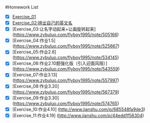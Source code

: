 #Homework List
- [x] [Exercise_01](https://github.com/flyboy1995/compuational_physics_N2014301020011)
- [x] [Exercise_02:拼出自己的英文名](https://github.com/flyboy1995/compuational_physics_N2014301020011/blob/master/%E8%8B%B1%E6%96%87%E5%90%8D)
- [x] [Exercise_03:让名字动起来+让画旋转起来]
(https://www.zybuluo.com/flyboy1995/note/505166)
- [x] [Exercise_04:作业1.5]
(https://www.zybuluo.com/flyboy1995/note/525667)
- [x] [Exercise_05:作业2.6]
(https://www.zybuluo.com/flyboy1995/note/534145)
- [x] [Exercise_06:作业2.10题强化版（引入迎面风阻）]
(https://www.zybuluo.com/flyboy1995/note/543559)
- [x] [Exercise_07:作业3.13]
(https://www.zybuluo.com/flyboy1995/note/557997)
- [x] [Exercise_08:作业3.20]
(https://www.zybuluo.com/flyboy1995/note/567379)
- [x] [Exercise_09:作业3.30]
(https://www.zybuluo.com/flyboy1995/note/574765)
- [x] [Exercise_10:作业4.10]
(http://www.jianshu.com/p/685548fa9de3)
- [x] [Exercise_11:作业4.19]
(http://www.jianshu.com/p/44edd1f56304)
